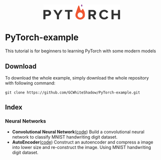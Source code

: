 <p align="center">
    <a href="http://pytorch.org/" target="_blank">
    <img width="50%" src="https://github.com/GCWhiteShadow/PyTorch-example/blob/master/logo.png" style="max-width:100%;">
    </a>
</p>

# PyTorch-example
This tutorial is for beginners to learning PyTorch with some modern models

## Download
To download the whole example, simply download the whole repository with following command:
```
git clone https://github.com/GCWhiteShadow/PyTorch-example.git
```

## Index
### Neural Networks
- **Convolutional Neural Network**([code](https://github.com/GCWhiteShadow/PyTorch-example/blob/master/Neural_Networks/Convolutional_Neural_Network/Convolutional_Neural_Network.py)) Build a convolutional neural network to classify MNIST handwriting digit dataset.
- **AutoEncoder**([code](https://github.com/GCWhiteShadow/PyTorch-example/blob/master/Neural_Networks/AutoEncoder/Autoencoder.py)) Construct an autoencoder and compress a image into lower size and re-construct the image. Using MNIST handwriting digit dataset.
